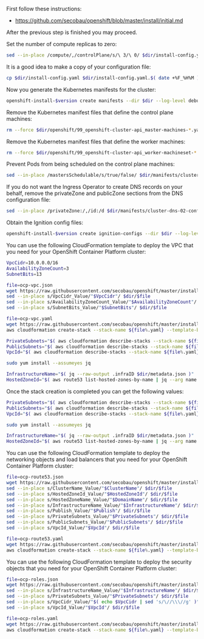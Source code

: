 First follow these instructions:
* https://github.com/secobau/openshift/blob/master/install/initial.md

After the previous step is finished you may proceed.

Set the number of compute replicas to zero:
```bash
sed --in-place /compute/,/controlPlane/s/\ 3/\ 0/ $dir/install-config.yaml


```
It is a good idea to make a copy of your configuration file:
```bash
cp $dir/install-config.yaml $dir/install-config.yaml.$( date +%F_%H%M )


```
Now you generate the Kubernetes manifests for the cluster:
```BASH
openshift-install-$version create manifests --dir $dir --log-level debug


```
Remove the Kubernetes manifest files that define the control plane machines:
```BASH
rm --force $dir/openshift/99_openshift-cluster-api_master-machines-*.yaml


```
Remove the Kubernetes manifest files that define the worker machines:
```BASH
rm --force $dir/openshift/99_openshift-cluster-api_worker-machineset-*.yaml


```
Prevent Pods from being scheduled on the control plane machines:
```bash
sed --in-place /mastersSchedulable/s/true/false/ $dir/manifests/cluster-scheduler-02-config.yml


```
If you do not want the Ingress Operator to create DNS records on your behalf, remove the privateZone and publicZone sections from the DNS configuration file:
```bash
sed --in-place /privateZone:/,/id:/d $dir/manifests/cluster-dns-02-config.yml


```
Obtain the Ignition config files:
```BASH
openshift-install-$version create ignition-configs --dir $dir --log-level debug


```
You can use the following CloudFormation template to deploy the VPC that you need for your OpenShift Container Platform cluster:
```BASH
VpcCidr=10.0.0.0/16
AvailabilityZoneCount=3
SubnetBits=13

file=ocp-vpc.json
wget https://raw.githubusercontent.com/secobau/openshift/master/install/$file --directory-prefix $dir
sed --in-place s/VpcCidr_Value/"$VpcCidr"/ $dir/$file
sed --in-place s/AvailabilityZoneCount_Value/"$AvailabilityZoneCount"/ $dir/$file
sed --in-place s/SubnetBits_Value/"$SubnetBits"/ $dir/$file

file=ocp-vpc.yaml
wget https://raw.githubusercontent.com/secobau/openshift/master/install/$file --directory-prefix $dir
aws cloudformation create-stack --stack-name ${file%.yaml} --template-body file://$dir/$file --parameters file://$dir/${file%.yaml}.json

PrivateSubnets="$( aws cloudformation describe-stacks --stack-name ${file%.yaml} --query Stacks[].Outputs[0].OutputValue --output text )"
PublicSubnets="$( aws cloudformation describe-stacks --stack-name ${file%.yaml} --query Stacks[].Outputs[1].OutputValue --output text )"
VpcId="$( aws cloudformation describe-stacks --stack-name ${file%.yaml} --query Stacks[].Outputs[2].OutputValue --output text )"

sudo yum install --assumeyes jq

InfrastructureName="$( jq --raw-output .infraID $dir/metadata.json )"
HostedZoneId="$( aws route53 list-hosted-zones-by-name | jq --arg name "$DomainName." --raw-output '.HostedZones | .[] | select(.Name=="\($name)") | .Id' | cut --delimiter / --field 3 )"


```
Once the stack creation is completed you can get the following values:
```BASH
PrivateSubnets="$( aws cloudformation describe-stacks --stack-name ${file%.yaml} --query Stacks[].Outputs[0].OutputValue --output text )"
PublicSubnets="$( aws cloudformation describe-stacks --stack-name ${file%.yaml} --query Stacks[].Outputs[1].OutputValue --output text )"
VpcId="$( aws cloudformation describe-stacks --stack-name ${file%.yaml} --query Stacks[].Outputs[2].OutputValue --output text )"

sudo yum install --assumeyes jq

InfrastructureName="$( jq --raw-output .infraID $dir/metadata.json )"
HostedZoneId="$( aws route53 list-hosted-zones-by-name | jq --arg name "$DomainName." --raw-output '.HostedZones | .[] | select(.Name=="\($name)") | .Id' | cut --delimiter / --field 3 )"


```
You can use the following CloudFormation template to deploy the networking objects and load balancers that you need for your OpenShift Container Platform cluster:
```BASH
file=ocp-route53.json
wget https://raw.githubusercontent.com/secobau/openshift/master/install/$file --directory-prefix $dir
sed --in-place s/ClusterName_Value/"$ClusterName"/ $dir/$file
sed --in-place s/HostedZoneId_Value/"$HostedZoneId"/ $dir/$file
sed --in-place s/HostedZoneName_Value/"$DomainName"/ $dir/$file
sed --in-place s/InfrastructureName_Value/"$InfrastructureName"/ $dir/$file
sed --in-place s/Publish_Value/"$Publish"/ $dir/$file
sed --in-place s/PrivateSubnets_Value/"$PrivateSubnets"/ $dir/$file
sed --in-place s/PublicSubnets_Value/"$PublicSubnets"/ $dir/$file
sed --in-place s/VpcId_Value/"$VpcId"/ $dir/$file

file=ocp-route53.yaml
wget https://raw.githubusercontent.com/secobau/openshift/master/install/$file --directory-prefix $dir
aws cloudformation create-stack --stack-name ${file%.yaml} --template-body file://$dir/$file --parameters file://$dir/${file%.yaml}.json --capabilities CAPABILITY_NAMED_IAM


```
You can use the following CloudFormation template to deploy the security objects that you need for your OpenShift Container Platform cluster:
```BASH
file=ocp-roles.json
wget https://raw.githubusercontent.com/secobau/openshift/master/install/$file --directory-prefix $dir
sed --in-place s/InfrastructureName_Value/"$InfrastructureName"/ $dir/$file
sed --in-place s/PrivateSubnets_Value/"$PrivateSubnets"/ $dir/$file
sed --in-place s/VpcCidr_Value/"$( echo $VpcCidr | sed 's/\//\\\//g' )"/ $dir/$file
sed --in-place s/VpcId_Value/"$VpcId"/ $dir/$file

file=ocp-roles.yaml
wget https://raw.githubusercontent.com/secobau/openshift/master/install/$file --directory-prefix $dir
aws cloudformation create-stack --stack-name ${file%.yaml} --template-body file://$dir/$file --parameters file://$dir/${file%.yaml}.json --capabilities CAPABILITY_NAMED_IAM


```
